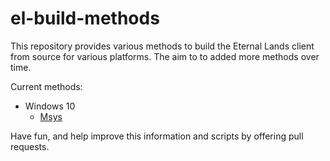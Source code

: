 # el-build-methods
This repository provides various methods to build the Eternal Lands
client from source for various platforms.  The aim to to added more
methods over time.

Current methods:
* Windows 10
  * [Msys](windows-10/msys2/)

Have fun, and help improve this information and scripts by offering
pull requests.
